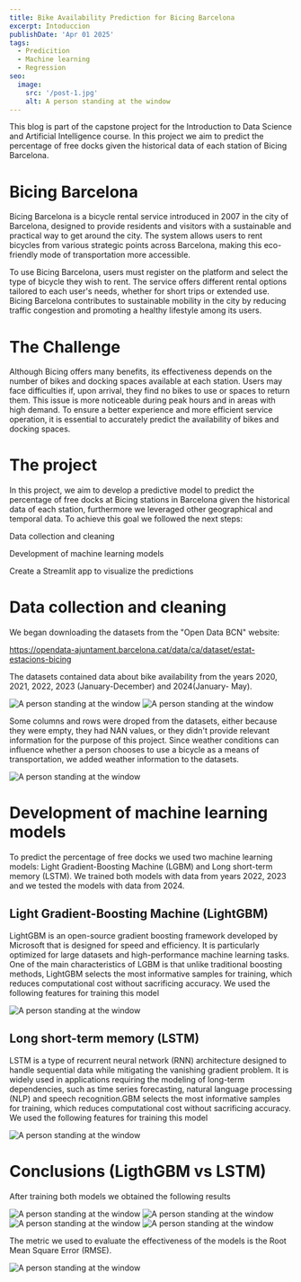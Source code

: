 ```yaml
---
title: Bike Availability Prediction for Bicing Barcelona
excerpt: Intoduccion
publishDate: 'Apr 01 2025'
tags:
  - Predicition
  - Machine learning
  - Regression
seo:
  image:
    src: '/post-1.jpg'
    alt: A person standing at the window
---
```


This blog is part of the capstone project for the Introduction to Data Science and Artificial Intelligence course. In this project we aim to predict the percentage of free docks given the historical data of each station of Bicing Barcelona.

# Bicing Barcelona

Bicing Barcelona is a bicycle rental service introduced in 2007 in the city of Barcelona, designed to provide residents and visitors with a sustainable and practical way to get around the city. The system allows users to rent bicycles from various strategic points across Barcelona, making this eco-friendly mode of transportation more accessible.

To use Bicing Barcelona, users must register on the platform and select the type of bicycle they wish to rent. The service offers different rental options tailored to each user's needs, whether for short trips or extended use. Bicing Barcelona contributes to sustainable mobility in the city by reducing traffic congestion and promoting a healthy lifestyle among its users.


# The Challenge
Although Bicing offers many benefits, its effectiveness depends on the number of bikes and docking spaces available at each station. Users may face difficulties if, upon arrival, they find no bikes to use or spaces to return them. This issue is more noticeable during peak hours and in areas with high demand. To ensure a better experience and more efficient service operation, it is essential to accurately predict the availability of bikes and docking spaces.

# The project

In this project, we aim to develop a predictive model to predict the percentage of free docks at Bicing stations in Barcelona given the historical data of each station, furthermore we leveraged other geographical and temporal data. To achieve this goal we followed the next steps:

Data collection and cleaning

Development of machine learning models

Create a Streamlit app to visualize the predictions

# Data collection and cleaning
We began downloading the datasets from the "Open Data BCN" website:

https://opendata-ajuntament.barcelona.cat/data/ca/dataset/estat-estacions-bicing

The datasets contained data about bike availability from the years 2020, 2021, 2022, 2023 (January-December) and 2024(January- May).

![A person standing at the window](/Dataset1.png)
![A person standing at the window](/Dataset2.png)

Some columns and rows were droped from the datasets, either because they were empty, they had NAN values, or they didn't provide relevant information for the purpose of this project. Since weather conditions can influence whether a person chooses to use a bicycle as a means of transportation, we added weather information to the datasets. 

![A person standing at the window](/Dataset3.png)


# Development of machine learning models
To predict the percentage of free docks we used two machine learning models: Light Gradient-Boosting Machine (LGBM) and Long short-term memory (LSTM). We trained both models with data from years 2022, 2023 and we tested the models with data from 2024.

## Light Gradient-Boosting Machine (LightGBM)
LightGBM is an open-source gradient boosting framework developed by Microsoft that is designed for speed and efficiency. It is particularly optimized for large datasets and high-performance machine learning tasks. One of the main characteristics of LGBM is that unlike traditional boosting methods, LightGBM selects the most informative samples for training, which reduces computational cost without sacrificing accuracy.  We used the following features for training this model 

![A person standing at the window](/features_lightGBM1.png)


## Long short-term memory (LSTM)
LSTM is a type of recurrent neural network (RNN) architecture designed to handle sequential data while mitigating the vanishing gradient problem. It is widely used in applications requiring the modeling of long-term dependencies, such as time series forecasting, natural language processing (NLP) and speech recognition.GBM selects the most informative samples for training, which reduces computational cost without sacrificing accuracy.  We used the following features for training this model 

![A person standing at the window](/features_LSTM.png)

# Conclusions (LigthGBM vs LSTM)
After training both models we obtained the following results

![A person standing at the window](/comparacion2.png)
![A person standing at the window](/comparacion1.png)
![A person standing at the window](/comparacion3.png)
![A person standing at the window](/comparacion4.png)

The metric we used to evaluate the effectiveness of the models is the Root Mean Square Error (RMSE).

![A person standing at the window](/comparacion5.png)